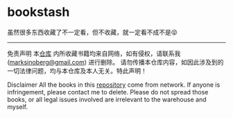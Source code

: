 # bookstash
虽然很多东西收藏了不一定看，但不收藏，就一定看不成不是😝


---
免责声明
本[仓库](https://github.com/guoruibiao/bookstash) 内所收藏书籍均来自网络，如有侵权，请联系我(marksinoberg@gmail.com) 进行删除。
请勿传播本仓库内容，如因此涉及到的一切法律问题，均与本仓库及本人无关。特此声明！

Disclaimer
All the books in this [repository](https://github.com/guoruibiao/bookstash) come from network. If anyone is infringement, please contact me to delete.
Please do not spread those books, or all legal issues involved are irrelevant to the warehouse and myself. 
